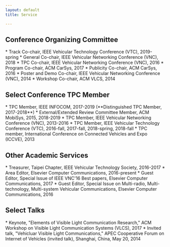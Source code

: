 ```yaml
---
layout: default
title: Service

---
```

<h2>Conference Organizing Committee</h2>
* Track Co-chair, IEEE Vehicular Technology Conference (VTC), 2019-spring
* General Co-chair, IEEE Vehicular Networking Conference (VNC), 2018
* TPC Co-chair, IEEE Vehicular Networking Conference (VNC), 2016
* Program Co-chair, ACM CarSys, 2017
* Publicity Co-chair, ACM CarSys, 2016
* Poster and Demo Co-chair, IEEE Vehicular Networking Conference (VNC), 2014
* Workshop Co-chair, ACM VLCS, 2014

<h2>Select Conference TPC Member</h2>
* TPC Member, IEEE INFOCOM, 2017-2019 (**Distinguished TPC Member, 2017-2018**)
* External/Extended Review Committee Member, ACM MobiSys, 2015, 2018-2019
* TPC Member, IEEE Vehicular Networking Conference (VNC), 2013-2016
* TPC Member, IEEE Vehicular Technology Conference (VTC), 2016-fall, 2017-fall, 2018-spring, 2018-fall
* TPC member, International Conference on Connected Vehicles and Expo (ICCVE), 2013


<h2>Other Academic Services</h2>
* Treasurer, Taipei Chapter, IEEE Vehicular Technology Society, 2016-2017
* Area Editor, Elsevier Computer Communications, 2016-present
* Guest Editor, Special Issue of IEEE VNC'16 Best papers, Elsevier Computer Communications, 2017
* Guest Editor, Special Issue on Multi-radio, Multi-technology, Multi-system Vehicular Communications, Elsevier Computer Communications, 2016

<h2> Select Talks </h2>
* Keynote, "Elements of Visible Light Communication Research," ACM Workshop on Visible Light Communication Systems (VLCS), 2017 
* Invited talk, "Vehicluar Visible Light Communications," APEC Cooperative Forum on Internet of Vehicles (invited talk), Shanghai, China, May 20, 2014

